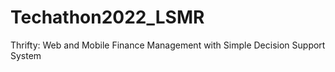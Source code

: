 # Techathon2022_LSMR
Thrifty: Web and Mobile Finance Management with Simple Decision Support System
